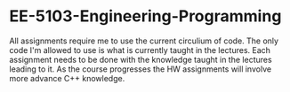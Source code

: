 # EE-5103-Engineering-Programming
All assignments require me to use the current circulium of code. 
The only code I'm allowed to use is what is currently taught in the lectures.
Each assignment needs to be done with the knowledge taught in the lectures leading to it.
As the course progresses the HW assignments will involve more advance C++ knowledge.
